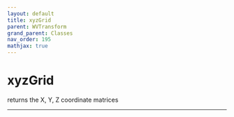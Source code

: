 ```yaml
---
layout: default
title: xyzGrid
parent: WVTransform
grand_parent: Classes
nav_order: 195
mathjax: true
---
```


#  xyzGrid

returns the X, Y, Z coordinate matrices


---

